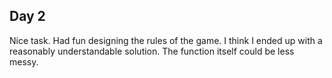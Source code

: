 ## Day 2

Nice task. Had fun designing the rules of the game. I think I
ended up with a reasonably understandable solution. The function
itself could be less messy.